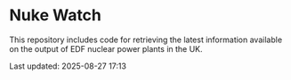 # Nuke Watch

This repository includes code for retrieving the latest information available on the output of EDF nuclear power plants in the UK.

Last updated: 2025-08-27 17:13